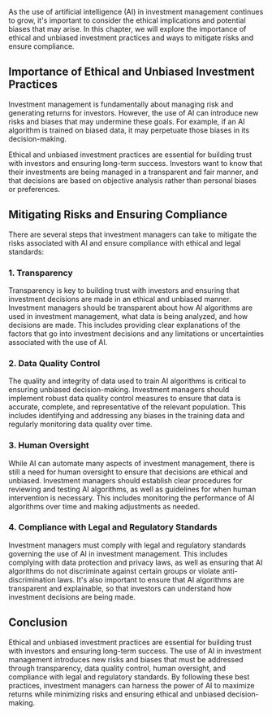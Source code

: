 
As the use of artificial intelligence (AI) in investment management continues to grow, it's important to consider the ethical implications and potential biases that may arise. In this chapter, we will explore the importance of ethical and unbiased investment practices and ways to mitigate risks and ensure compliance.

Importance of Ethical and Unbiased Investment Practices
-------------------------------------------------------

Investment management is fundamentally about managing risk and generating returns for investors. However, the use of AI can introduce new risks and biases that may undermine these goals. For example, if an AI algorithm is trained on biased data, it may perpetuate those biases in its decision-making.

Ethical and unbiased investment practices are essential for building trust with investors and ensuring long-term success. Investors want to know that their investments are being managed in a transparent and fair manner, and that decisions are based on objective analysis rather than personal biases or preferences.

Mitigating Risks and Ensuring Compliance
----------------------------------------

There are several steps that investment managers can take to mitigate the risks associated with AI and ensure compliance with ethical and legal standards:

### 1. Transparency

Transparency is key to building trust with investors and ensuring that investment decisions are made in an ethical and unbiased manner. Investment managers should be transparent about how AI algorithms are used in investment management, what data is being analyzed, and how decisions are made. This includes providing clear explanations of the factors that go into investment decisions and any limitations or uncertainties associated with the use of AI.

### 2. Data Quality Control

The quality and integrity of data used to train AI algorithms is critical to ensuring unbiased decision-making. Investment managers should implement robust data quality control measures to ensure that data is accurate, complete, and representative of the relevant population. This includes identifying and addressing any biases in the training data and regularly monitoring data quality over time.

### 3. Human Oversight

While AI can automate many aspects of investment management, there is still a need for human oversight to ensure that decisions are ethical and unbiased. Investment managers should establish clear procedures for reviewing and testing AI algorithms, as well as guidelines for when human intervention is necessary. This includes monitoring the performance of AI algorithms over time and making adjustments as needed.

### 4. Compliance with Legal and Regulatory Standards

Investment managers must comply with legal and regulatory standards governing the use of AI in investment management. This includes complying with data protection and privacy laws, as well as ensuring that AI algorithms do not discriminate against certain groups or violate anti-discrimination laws. It's also important to ensure that AI algorithms are transparent and explainable, so that investors can understand how investment decisions are being made.

Conclusion
----------

Ethical and unbiased investment practices are essential for building trust with investors and ensuring long-term success. The use of AI in investment management introduces new risks and biases that must be addressed through transparency, data quality control, human oversight, and compliance with legal and regulatory standards. By following these best practices, investment managers can harness the power of AI to maximize returns while minimizing risks and ensuring ethical and unbiased decision-making.

